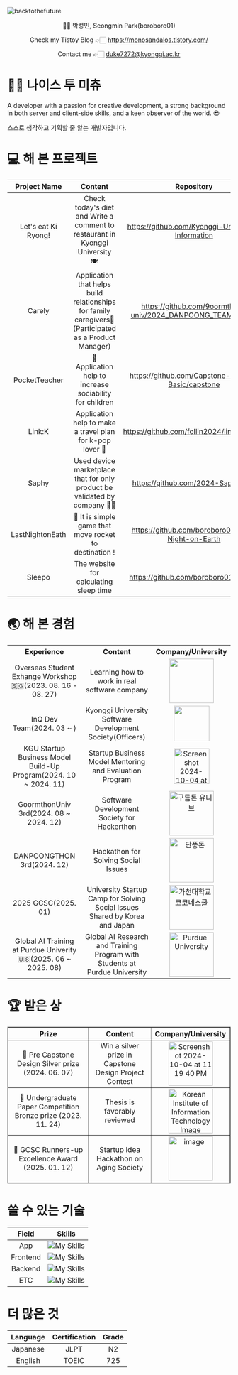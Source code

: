 ![backtothefuture](https://github.com/boroboro01/boroboro01/assets/98679575/b442db09-fe60-46cc-9a15-6d31629c247a)

<div align = 'center'>
  👶🏻 박성민, Seongmin Park(boroboro01)

  Check my Tistoy Blog 👉🏻 https://monosandalos.tistory.com/
  
  Contact me 👉🏻 [duke7272@kyonggi.ac.kr](mailto:duke7272@kyonggi.ac.kr)
</div>


👋🏻 나이스 투 미츄
==================
A developer with a passion for creative development, a strong background in both server and client-side skills, and a keen observer of the world. 😎

스스로 생각하고 기획할 줄 알는 개발자입니다.

💻 해 본 프로젝트
==================
|Project Name|Content|Repository|Skill|
|:------:|:---:|:---:|:---:|
|Let's eat Ki Ryong!|Check today's diet and Write a comment to restaurant in Kyonggi University 🍽️|https://github.com/Kyonggi-Univ-Diet-Information|![My Skills](https://go-skill-icons.vercel.app/api/icons?i=spring&theme=light)![My Skills](https://go-skill-icons.vercel.app/api/icons?i=react&theme=light)|
|Carely|Application that helps build relationships for family caregivers🤍 (Participated as a Product Manager)|https://github.com/9oormthon-univ/2024_DANPOONG_TEAM_43_FE|![My Skills](https://go-skill-icons.vercel.app/api/icons?i=notion&theme=light)|
|PocketTeacher|🌱 Application help to increase sociability for children|https://github.com/Capstone-Project-Basic/capstone|![My Skills](https://go-skill-icons.vercel.app/api/icons?i=flutter&theme=light)|
|Link:K|Application help to make a travel plan for k-pop lover 💓|https://github.com/follin2024/link_apppart|![My Skills](https://go-skill-icons.vercel.app/api/icons?i=flutter&theme=light)|
|Saphy|Used device marketplace that for only product be validated by company 🤝🏻|https://github.com/2024-Saphy/App|![My Skills](https://go-skill-icons.vercel.app/api/icons?i=flutter&theme=light)|
|LastNightonEath|🚀 It is simple game that move rocket to destination !|https://github.com/boroboro01/Last-Night-on-Earth|![My Skills](https://go-skill-icons.vercel.app/api/icons?i=unity&theme=light)|
|Sleepo|The website for calculating sleep time|https://github.com/boroboro01/Sleepo|![My Skills](https://go-skill-icons.vercel.app/api/icons?i=javascript&theme=light)|


🌏 해 본 경험
==================
<table>
  <tr>
    <th>Experience</th>
    <th>Content</th>
    <th>Company/University</th>
  </tr>
  <tr>
    <td align="center">Overseas Student Exhange Workshop 🇸🇬(2023. 08. 16 - 08. 27)</td>
    <td align="center">Learning how to work in real software company</td>
    <td align="center"><img src="https://github.com/user-attachments/assets/b0e459de-ca12-49af-8fc5-b8925693f77a" width="100"></td>
  </tr>
  <tr>
    <td align="center">InQ Dev Team(2024. 03 ~ )</td>
    <td align="center">Kyonggi University Software Development Society(Officers)</td>
    <td align="center"><img src="https://github.com/user-attachments/assets/a303c76f-7af9-428d-894e-0fd18370f3e2" width="80"></td>
  </tr>
    <tr>
    <td align="center">KGU Startup Business Model Build-Up Program(2024. 10 ~ 2024. 11)</td>
    <td align="center">Startup Business Model Mentoring and Evaluation Program</td>
    <td align="center"><img width="80" alt="Screenshot 2024-10-04 at 11 19 40 PM" src="https://github.com/user-attachments/assets/80632cdb-22e6-4be0-809f-e650b7529fcf"></td>
  </tr>
  <tr>
    <td align="center">GoormthonUniv 3rd(2024. 08 ~ 2024. 12)</td>
    <td align="center">Software Development Society for Hackerthon</td>
    <td align="center"><img width="100" alt="구름톤 유니브" src="https://github.com/user-attachments/assets/cb26a99e-4f9f-44d4-9860-7f7c9bdaccb3"></td>
  </tr>
    <tr>
    <td align="center">DANPOONGTHON 3rd(2024. 12)</td>
    <td align="center">Hackathon for Solving Social Issues</td>
    <td align="center"><img width="100" alt="단풍톤" src="https://github.com/user-attachments/assets/1df594f6-7bd3-4283-898a-cc1140db55e4"></td>
  </tr>
    <tr>
    <td align="center">2025 GCSC(2025. 01)</td>
    <td align="center">University Startup Camp for Solving Social Issues Shared by Korea and Japan</td>
    <td align="center"><img width="100" alt="가천대학교 코코네스쿨" src="https://github.com/user-attachments/assets/747020d6-4ebe-4943-94f9-5d5240c748b4"></td>
  </tr>
  </tr>
    <tr>
    <td align="center">Global AI Training at Purdue Univerity 🇺🇸(2025. 06 ~ 2025. 08)</td>
    <td align="center">Global AI Research and Training Program with Students at Purdue University</td>
    <td align="center"><img width="100" alt="Purdue University" src="https://github.com/user-attachments/assets/b3e21d96-647c-44c3-b8ec-05ee0dbd2f8b"></td>
  </tr>
</table>




🏆 받은 상
==================
<table border="1" cellspacing="0" cellpadding="10" align="center">
  <tr>
    <th>Prize</th>
    <th>Content</th>
    <th>Company/University</th>
  </tr>
  <tr>
    <td align="center">🥈 Pre Capstone Design Silver prize (2024. 06. 07)</td>
    <td align="center">Win a silver prize in Capstone Design Project Contest</td>
    <td align="center"><img width="100" alt="Screenshot 2024-10-04 at 11 19 40 PM" src="https://github.com/user-attachments/assets/80632cdb-22e6-4be0-809f-e650b7529fcf"></td>
  </tr>
  <tr>
    <td align="center">🥉 Undergraduate Paper Competition Bronze prize (2023. 11. 24)</td>
    <td align="center">Thesis is favorably reviewed</td>
    <td align="center"><img src="https://github.com/user-attachments/assets/867e8d6e-86b9-4d29-8d7f-8c97520c8d8f" alt="Korean Institute of Information Technology Image" width="100"></td>
  </tr>
  <tr>
    <td align="center">🥈 GCSC Runners-up Excellence Award (2025. 01. 12)</td>
    <td align="center">Startup Idea Hackathon on Aging Society</td>
    <td align="center"><img width="100" alt="image" src="https://github.com/user-attachments/assets/335faf8e-589f-47e7-9acb-8ae3f0c7f567" /></td>
  </tr>
</table>




쓸 수 있는 기술
==================
|Field|Skiils|
|:------:|:---:|
|App|![My Skills](https://go-skill-icons.vercel.app/api/icons?i=dart,flutter&theme=light)|
|Frontend|![My Skills](https://go-skill-icons.vercel.app/api/icons?i=typescript,react&theme=light)|
|Backend|![My Skills](https://go-skill-icons.vercel.app/api/icons?i=java,spring&theme=light)|
|ETC|![My Skills](https://go-skill-icons.vercel.app/api/icons?i=jenkins,docker,aws&theme=light)|


더 많은 것
==================
|Language|Certification|Grade|
|:------:|:---:|:---:|
|Japanese|JLPT|N2|
|English|TOEIC|725|


